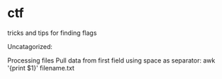 # ctf
tricks and tips for finding flags

Uncatagorized:

Processing files
Pull data from first field using space as separator:
awk '{print $1}' filename.txt
